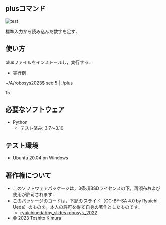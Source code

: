 ## plusコマンド

![test](https://github.com/oO0x4x0Oo/robosys2023/actions/workflows/test.yml/badge.svg)

標準入力から読み込んだ数字を足す．

## 使い方
plusファイルをインストールし，実行する．
* 実行例

 ~/A/robosys2023$ seq 5 | ./plus
 
 15 

## 必要なソフトウェア
* Python
  * テスト済み: 3.7～3.10

## テスト環境
* Ubuntu 20.04 on Windows

## 著作権について
* このソフトウェアパッケージは，3条項BSDライセンスの下，再頒布および使用が許可されます．
* このパッケージのコードは，下記のスライド（CC-BY-SA 4.0 by Ryuichi Ueda）のものを，本人の許可を得て自身の著作としたものです．
     * [ryuichiueda/my_slides robosys_2022](https://github.com/ryuichiueda/my_slides/blob/master/robosys_2022/lesson4.md)
* © 2023 Toshito Kimura

